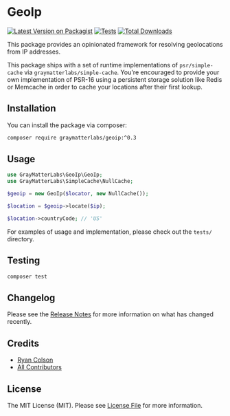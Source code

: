 # GeoIp

[![Latest Version on Packagist](https://img.shields.io/packagist/v/graymatterlabs/geoip.svg?style=flat-square)](https://packagist.org/packages/graymatterlabs/geoip)
[![Tests](https://github.com/graymatterlabs/geoip/actions/workflows/run-tests.yml/badge.svg?branch=master)](https://github.com/graymatterlabs/geoip/actions/workflows/run-tests.yml)
[![Total Downloads](https://img.shields.io/packagist/dt/graymatterlabs/geoip.svg?style=flat-square)](https://packagist.org/packages/graymatterlabs/geoip)

This package provides an opinionated framework for resolving geolocations from IP addresses.

This package ships with a set of runtime implementations of `psr/simple-cache` via `graymatterlabs/simple-cache`. You're encouraged to provide your own implementation of PSR-16 using a persistent storage solution like Redis or Memcache in order to cache your locations after their first lookup.

## Installation

You can install the package via composer:

```bash
composer require graymatterlabs/geoip:^0.3
```

## Usage

```php
use GrayMatterLabs\GeoIp\GeoIp;
use GrayMatterLabs\SimpleCache\NullCache;

$geoip = new GeoIp($locator, new NullCache());

$location = $geoip->locate($ip);

$location->countryCode; // 'US'
```
For examples of usage and implementation, please check out the `tests/` directory.

## Testing

```bash
composer test
```

## Changelog

Please see the [Release Notes](../../releases) for more information on what has changed recently.

## Credits

- [Ryan Colson](https://github.com/ryancco)
- [All Contributors](../../contributors)

## License

The MIT License (MIT). Please see [License File](LICENSE.md) for more information.
